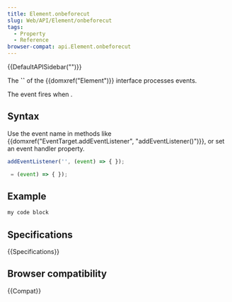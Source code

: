 ```yaml
---
title: Element.onbeforecut
slug: Web/API/Element/onbeforecut
tags:
  - Property
  - Reference
browser-compat: api.Element.onbeforecut
---
```

{{DefaultAPISidebar("")}}

The **``** of the {{domxref("Element")}} interface processes  events.

The  event fires when .

## Syntax

Use the event name in methods like {{domxref("EventTarget.addEventListener", "addEventListener()")}}, or set an event handler property.

```js
addEventListener('', (event) => { });

 = (event) => { });
```

## Example

```js
my code block
```

## Specifications

{{Specifications}}

## Browser compatibility

{{Compat}}

